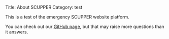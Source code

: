 Title: About SCUPPER
Category: test

This is a test of the emergency SCUPPER website platform.

You can check out our [GitHub page](https://github.com/SCUPPERfoundation), but that may raise more questions than it answers.

